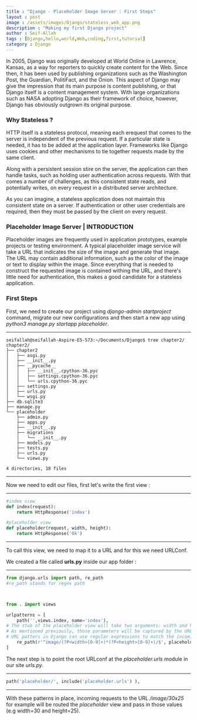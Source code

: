 ```yaml
---
title : "Django - Placeholder Image Server : First Steps"
layout : post
image : /assets/images/Django/stateless_web_app.png
description : "Making my first Django project"  
author : Seif-Allah
tags : [Django,hello,world,Web,coding,first,tutorial]
category : Django
---
```


In 2005, Django was originally developed at World Online in Lawrence, Kansas, as a way for reporters to quickly create content for the Web. Since then, it has been used by publishing organizations such as the Washington Post, the Guardian, PolitiFact, and the Onion. This aspect of Django may give the impression that its main purpose is content publishing, or that Django itself is a content management system. With large organizations such as NASA adopting Django as their framework of choice, however, Django has obviously outgrown its original purpose.

### Why Stateless ?
HTTP itself is a stateless protocol, meaning each erequest that comes to the server is independent of the previous request. If a particular state is needed, it has to be added at the application layer. Frameworks like Django uses cookies and other mechanisms to tie together requests made by the same client.

Along with a persistent session stire on the server, the application can then handle tasks, such as holding user authentication across requests. With that comes a number of challenges, as this consistent state reads, and potentially writes, on every request in a distributed server architecture.

As you can imagine, a stateless application does not maintain this consistent state on a server. If authentication or other user credentials are required, then they must be passed by the client on every request.

### Placeholder Image Server | INTRODUCTION

 Placeholder images are frequently used in application prototypes, example projects or testing environment. A typical placeholder image service will take a URL that indicates the size of the image and generate that image. The URL may contain additional information, such as the color of the image or text to display within the image. Since everything that is needed to construct the requested image is contained withing the URL, and there's little need for authentication, this makes a good candidate for a stateless application.


### First Steps

First, we need to create our project using *django-admin startproject* command, migrate our new configurations and then start a new app using *python3 manage.py startapp placeholder*.

- - -
```
seifallah@seifallah-Aspire-E5-573:~/Documents/Django$ tree chapter2/
chapter2/
├── chapter2
│   ├── asgi.py
│   ├── __init__.py
│   ├── __pycache__
│   │   ├── __init__.cpython-36.pyc
│   │   ├── settings.cpython-36.pyc
│   │   └── urls.cpython-36.pyc
│   ├── settings.py
│   ├── urls.py
│   └── wsgi.py
├── db.sqlite3
├── manage.py
└── placeholder
    ├── admin.py
    ├── apps.py
    ├── __init__.py
    ├── migrations
    │   └── __init__.py
    ├── models.py
    ├── tests.py
    ├── urls.py
    └── views.py

4 directories, 18 files
```
- - -


Now we need to edit our files, first let's write the first view :
- - -
```python
#index view
def index(request):
    return HttpResponse('index')

#placeholder view
def placeholder(request, width, height):
    return HttpResponse('Ok')

```

- - -
To call this view, we need to map it to a URL and for this we need URLConf.

We created a file called **urls.py** inside our app folder :
- - -
```python
from django.urls import path, re_path
#re_path stands for regex path



from . import views

urlpatterns = [
    path('',views.index, name='index'),
# The stub of the placeholder view will take two arguments: width and height.
# As mentioned previously, those parameters will be captured by the URL and passed to the view.
# URL patters in Django can use regular expressions to match the incoming URL so we'll use re_path.  
    re_path(r'^image/(?P<width>[0-9]+)*(?P<height>[0-9]+)/$', placeholder, name='placeholder'),
]
```

The next step is to point the root URLconf at the *placeholder.urls* module in our site *urls.py*.

- - -
```python
path('placeholder/', include('placeholder.urls') ),   
```
- - -

With these patterns in place, incoming requests to the URL */image/30x25* for example will be routed the *placeholder* view and pass in those values (e.g width=30 and height=25).
